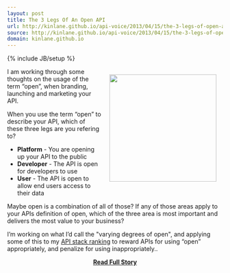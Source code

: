 ```yaml
---
layout: post
title: The 3 Legs Of An Open API
url: http://kinlane.github.io/api-voice/2013/04/15/the-3-legs-of-open-api/
source: http://kinlane.github.io/api-voice/2013/04/15/the-3-legs-of-open-api/
domain: kinlane.github.io
---
```

{% include JB/setup %}<p><p><img style="padding: 15px;" src="http://kinlane-productions.s3.amazonaws.com/open.jpg" alt="" width="250" align="right" /></p>
<p>I am working through some thoughts on the usage of the term &ldquo;open&rdquo;, when branding, launching and marketing your API.</p>
<p>When you use the term &ldquo;open&rdquo; to describe your API, which of these three legs are you refering to?</p>
<ul class="mainlist">
<li><strong>Platform</strong> - You are opening up your API to the public</li>
<li><strong>Developer</strong> - The API is open for developers to use</li>
<li><strong>User</strong> - The API is open to allow end users access to their data</li>
</ul>
<p>Maybe open is a combination of all of those?  If any of those areas apply to your APIs definition of open, which of the three area is most important and delivers the most value to your business?</p>
<p>I&rsquo;m working on what I&rsquo;d call the "varying degrees of open", and applying some of this to my <a href="http://theapistack.com/ranking.html">API stack ranking</a> to reward APIs for using &ldquo;open&rdquo; appropriately, and penalize for using inappropriately..</p></p>
<center><p><a href="http://kinlane.github.io/api-voice/2013/04/15/the-3-legs-of-open-api/" style='padding:25px; font-sze:18px; font-weight: bold;'>Read Full Story</a></p></center>

